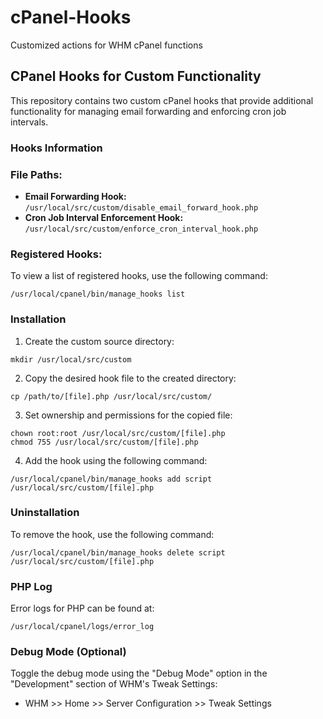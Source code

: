 # cPanel-Hooks
Customized actions for WHM cPanel functions

## CPanel Hooks for Custom Functionality

This repository contains two custom cPanel hooks that provide additional functionality for managing email forwarding and enforcing cron job intervals.

### Hooks Information

### File Paths:

- **Email Forwarding Hook:** `/usr/local/src/custom/disable_email_forward_hook.php`
- **Cron Job Interval Enforcement Hook:** `/usr/local/src/custom/enforce_cron_interval_hook.php`

### Registered Hooks:

To view a list of registered hooks, use the following command:

```
/usr/local/cpanel/bin/manage_hooks list
```

### Installation

1. Create the custom source directory:

```
mkdir /usr/local/src/custom
```

2. Copy the desired hook file to the created directory:

```
cp /path/to/[file].php /usr/local/src/custom/
```

3. Set ownership and permissions for the copied file:

```
chown root:root /usr/local/src/custom/[file].php
chmod 755 /usr/local/src/custom/[file].php
```

4. Add the hook using the following command:

```
/usr/local/cpanel/bin/manage_hooks add script /usr/local/src/custom/[file].php
```

### Uninstallation

To remove the hook, use the following command:

```
/usr/local/cpanel/bin/manage_hooks delete script /usr/local/src/custom/[file].php
```

### PHP Log

Error logs for PHP can be found at:

```
/usr/local/cpanel/logs/error_log
```

### Debug Mode (Optional)

Toggle the debug mode using the "Debug Mode" option in the "Development" section of WHM's Tweak Settings:

- WHM >> Home >> Server Configuration >> Tweak Settings

